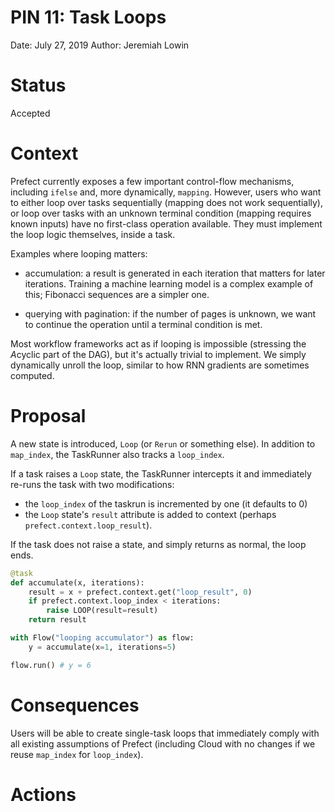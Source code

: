 # PIN 11: Task Loops

Date: July 27, 2019
Author: Jeremiah Lowin

# Status

Accepted

# Context

Prefect currently exposes a few important control-flow mechanisms, including `ifelse` and, more dynamically, `mapping`. However, users who want to either loop over tasks sequentially (mapping does not work sequentially), or loop over tasks with an unknown terminal condition (mapping requires known inputs) have no first-class operation available. They must implement the loop logic themselves, inside a task.

Examples where looping matters:

- accumulation: a result is generated in each iteration that matters for later iterations. Training a machine learning model is a complex example of this; Fibonacci sequences are a simpler one.

- querying with pagination: if the number of pages is unknown, we want to continue the operation until a terminal condition is met.

Most workflow frameworks act as if looping is impossible (stressing the *A*cyclic part of the DAG), but it's actually trivial to implement. We simply dynamically unroll the loop, similar to how RNN gradients are sometimes computed.

# Proposal

A new state is introduced, `Loop` (or `Rerun` or something else). In addition to `map_index`, the TaskRunner also tracks a `loop_index`.

If a task raises a `Loop` state, the TaskRunner intercepts it and immediately re-runs the task with two modifications:

- the `loop_index` of the taskrun is incremented by one (it defaults to 0)
- the `Loop` state's `result` attribute is added to context (perhaps `prefect.context.loop_result`).

If the task does not raise a state, and simply returns as normal, the loop ends.

```python
@task
def accumulate(x, iterations):
    result = x + prefect.context.get("loop_result", 0)
	if prefect.context.loop_index < iterations:
        raise LOOP(result=result)
    return result

with Flow("looping accumulator") as flow:
    y = accumulate(x=1, iterations=5)

flow.run() # y = 6
```

# Consequences

Users will be able to create single-task loops that immediately comply with all existing assumptions of Prefect (including Cloud with no changes if we reuse `map_index` for `loop_index`).

# Actions
